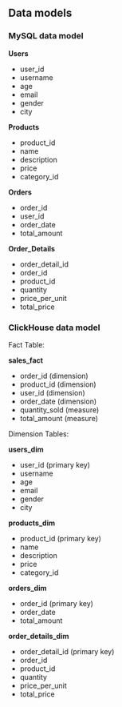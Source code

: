 ## Data models

### MySQL data model

__Users__
- user_id
- username
- age
- email
- gender
- city

__Products__
- product_id
- name
- description
- price
- category_id

__Orders__
- order_id
- user_id
- order_date
- total_amount

__Order_Details__
- order_detail_id
- order_id
- product_id
- quantity
- price_per_unit
- total_price

### ClickHouse data model

Fact Table:

__sales_fact__
- order_id (dimension)
- product_id (dimension)
- user_id (dimension)
- order_date (dimension)
- quantity_sold (measure)
- total_amount (measure)

Dimension Tables:

__users_dim__
- user_id (primary key)
- username
- age
- email
- gender
- city

__products_dim__
- product_id (primary key)
- name
- description
- price
- category_id

__orders_dim__
- order_id (primary key)
- order_date
- total_amount

__order_details_dim__
- order_detail_id (primary key)
- order_id
- product_id
- quantity
- price_per_unit
- total_price